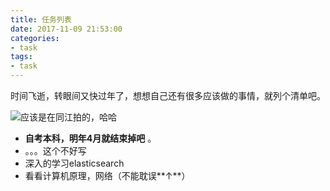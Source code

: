 ```yaml
---
title: 任务列表
date: 2017-11-09 21:53:00
categories:
- task
tags:
- task
---
```


时间飞逝，转眼间又快过年了，想想自己还有很多应该做的事情，就列个清单吧。

<!-- more -->

![应该是在同江拍的，哈哈](http://ww1.sinaimg.cn/large/9adc532aly1flc69iwu3gj23402c0qv5.jpg)

- **自考本科，明年4月就结束掉吧** 。
- 。。。这个不好写
- 深入的学习elasticsearch
- 看看计算机原理，网络（不能耽误**↑**）